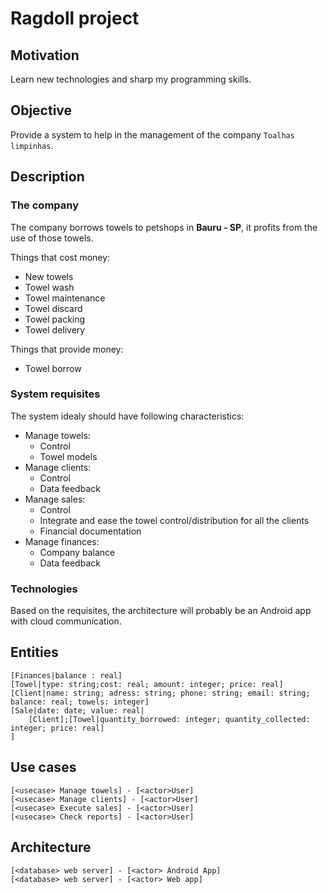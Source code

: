 # Ragdoll project

## Motivation

Learn new technologies and sharp my programming skills.

## Objective

Provide a system to help in the management of the company `Toalhas limpinhas`.

## Description

### The company

The company borrows towels to petshops in **Bauru - SP**, it profits from the use of those towels.

Things that cost money:

- New towels
- Towel wash
- Towel maintenance
- Towel discard
- Towel packing
- Towel delivery

Things that provide money:

- Towel borrow

### System requisites

The system idealy should have following characteristics:

- Manage towels:
  - Control
  - Towel models
- Manage clients:
  - Control
  - Data feedback
- Manage sales:
  - Control
  - Integrate and ease the towel control/distribution for all the clients
  - Financial documentation
- Manage finances:
  - Company balance
  - Data feedback

### Technologies

Based on the requisites, the architecture will probably be an Android app with cloud communication.

## Entities

```nomnoml
[Finances|balance : real]
[Towel|type: string;cost: real; amount: integer; price: real]
[Client|name: string; adress: string; phone: string; email: string; balance: real; towels: integer]
[Sale|date: date; value: real|
    [Client];[Towel|quantity_borrowed: integer; quantity_collected: integer; price: real]
]
```

## Use cases

```nomnoml
[<usecase> Manage towels] - [<actor>User]
[<usecase> Manage clients] - [<actor>User]
[<usecase> Execute sales] - [<actor>User]
[<usecase> Check reports] - [<actor>User]
```

## Architecture

```nomnoml
[<database> web server] - [<actor> Android App]
[<database> web server] - [<actor> Web app]
```